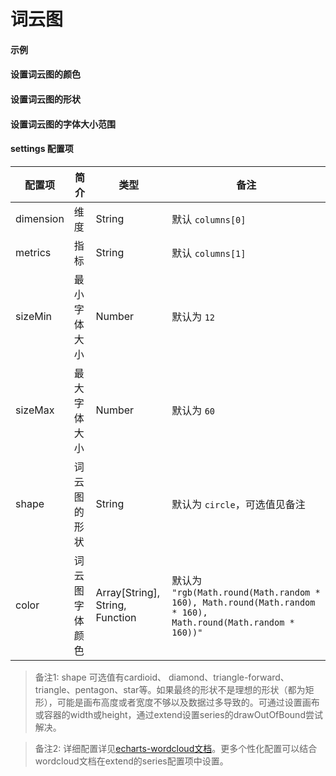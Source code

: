 # 词云图

#### 示例

<vuep template="#simple-wordcloud"></vuep>

<script v-pre type="text/x-template" id="simple-wordcloud">
<template>
  <ve-wordcloud :data="chartData"></ve-wordcloud>
</template>

<script>
  export default {
    data () {
      return {
        chartData: {
          columns: ['word', 'count'],
          rows: getRows()
        }
      }
    }
  }

  function getRows () {
    return [{
      'word': 'visualMap',
      'count': 22199
    }, {
      'word': 'continuous',
      'count': 10288
    }, {
      'word': 'contoller',
      'count': 620
    }, {
      'word': 'series',
      'count': 274470
    }, {
      'word': 'gauge',
      'count': 12311
    }, {
      'word': 'detail',
      'count': 1206
    }, {
      'word': 'piecewise',
      'count': 4885
    }, {
      'word': 'textStyle',
      'count': 32294
    }, {
      'word': 'markPoint',
      'count': 18574
    }, {
      'word': 'pie',
      'count': 38929
    }, {
      'word': 'roseType',
      'count': 969
    }, {
      'word': 'label',
      'count': 37517
    }, {
      'word': 'emphasis',
      'count': 12053
    }, {
      'word': 'yAxis',
      'count': 57299
    }, {
      'word': 'name',
      'count': 15418
    }, {
      'word': 'type',
      'count': 22905
    }, {
      'word': 'gridIndex',
      'count': 5146
    }, {
      'word': 'normal',
      'count': 49487
    }, {
      'word': 'itemStyle',
      'count': 33837
    }, {
      'word': 'min',
      'count': 4500
    }, {
      'word': 'silent',
      'count': 5744
    }, {
      'word': 'animation',
      'count': 4840
    }, {
      'word': 'offsetCenter',
      'count': 232
    }, {
      'word': 'inverse',
      'count': 3706
    }, {
      'word': 'borderColor',
      'count': 4812
    }, {
      'word': 'markLine',
      'count': 16578
    }, {
      'word': 'line',
      'count': 76970
    }, {
      'word': 'radiusAxis',
      'count': 6704
    }, {
      'word': 'radar',
      'count': 15964
    }, {
      'word': 'data',
      'count': 60679
    }, {
      'word': 'dataZoom',
      'count': 24347
    }, {
      'word': 'tooltip',
      'count': 43420
    }, {
      'word': 'toolbox',
      'count': 25222
    }, {
      'word': 'geo',
      'count': 16904
    }, {
      'word': 'parallelAxis',
      'count': 4029
    }]
  }
</script>
</script>

#### 设置词云图的颜色
<vuep template="#set-color"></vuep>

<script v-pre type="text/x-template" id="set-color">
<template>
  <ve-wordcloud :data="chartData" :settings="chartSettings"></ve-wordcloud>
</template>

<script>
  export default {
    data () {
      this.chartSettings = {
        color: ['#ff0', '#00f', '#f00', '#0ff']
      }
      return {
        chartData: {
          columns: ['word', 'count'],
          rows: getRows()
        }
      }
    }
  }

  function getRows () {
    return [{
      'word': 'visualMap',
      'count': 22199
    }, {
      'word': 'continuous',
      'count': 10288
    }, {
      'word': 'contoller',
      'count': 620
    }, {
      'word': 'series',
      'count': 274470
    }, {
      'word': 'gauge',
      'count': 12311
    }, {
      'word': 'detail',
      'count': 1206
    }, {
      'word': 'piecewise',
      'count': 4885
    }, {
      'word': 'textStyle',
      'count': 32294
    }, {
      'word': 'markPoint',
      'count': 18574
    }, {
      'word': 'pie',
      'count': 38929
    }, {
      'word': 'roseType',
      'count': 969
    }, {
      'word': 'label',
      'count': 37517
    }, {
      'word': 'emphasis',
      'count': 12053
    }, {
      'word': 'yAxis',
      'count': 57299
    }, {
      'word': 'name',
      'count': 15418
    }, {
      'word': 'type',
      'count': 22905
    }, {
      'word': 'gridIndex',
      'count': 5146
    }, {
      'word': 'normal',
      'count': 49487
    }, {
      'word': 'itemStyle',
      'count': 33837
    }, {
      'word': 'min',
      'count': 4500
    }, {
      'word': 'silent',
      'count': 5744
    }, {
      'word': 'animation',
      'count': 4840
    }, {
      'word': 'offsetCenter',
      'count': 232
    }, {
      'word': 'inverse',
      'count': 3706
    }, {
      'word': 'borderColor',
      'count': 4812
    }, {
      'word': 'markLine',
      'count': 16578
    }, {
      'word': 'line',
      'count': 76970
    }, {
      'word': 'radiusAxis',
      'count': 6704
    }, {
      'word': 'radar',
      'count': 15964
    }, {
      'word': 'data',
      'count': 60679
    }, {
      'word': 'dataZoom',
      'count': 24347
    }, {
      'word': 'tooltip',
      'count': 43420
    }, {
      'word': 'toolbox',
      'count': 25222
    }, {
      'word': 'geo',
      'count': 16904
    }, {
      'word': 'parallelAxis',
      'count': 4029
    }]
  }
</script>
</script>

#### 设置词云图的形状

<vuep template="#set-shape"></vuep>

<script v-pre type="text/x-template" id="set-shape">
<template>
  <ve-wordcloud :data="chartData" :settings="chartSettings"></ve-wordcloud>
</template>

<script>
  export default {
    data () {
      this.chartSettings = {
        shape: 'diamond'
      }
      return {
        chartData: {
          columns: ['word', 'count'],
          rows: getRows()
        }
      }
    }
  }

  function getRows () {
    return [{
      'word': 'visualMap',
      'count': 22199
    }, {
      'word': 'continuous',
      'count': 10288
    }, {
      'word': 'contoller',
      'count': 620
    }, {
      'word': 'series',
      'count': 274470
    }, {
      'word': 'gauge',
      'count': 12311
    }, {
      'word': 'detail',
      'count': 1206
    }, {
      'word': 'piecewise',
      'count': 4885
    }, {
      'word': 'textStyle',
      'count': 32294
    }, {
      'word': 'markPoint',
      'count': 18574
    }, {
      'word': 'pie',
      'count': 38929
    }, {
      'word': 'roseType',
      'count': 969
    }, {
      'word': 'label',
      'count': 37517
    }, {
      'word': 'emphasis',
      'count': 12053
    }, {
      'word': 'yAxis',
      'count': 57299
    }, {
      'word': 'name',
      'count': 15418
    }, {
      'word': 'type',
      'count': 22905
    }, {
      'word': 'gridIndex',
      'count': 5146
    }, {
      'word': 'normal',
      'count': 49487
    }, {
      'word': 'itemStyle',
      'count': 33837
    }, {
      'word': 'min',
      'count': 4500
    }, {
      'word': 'silent',
      'count': 5744
    }, {
      'word': 'animation',
      'count': 4840
    }, {
      'word': 'offsetCenter',
      'count': 232
    }, {
      'word': 'inverse',
      'count': 3706
    }, {
      'word': 'borderColor',
      'count': 4812
    }, {
      'word': 'markLine',
      'count': 16578
    }, {
      'word': 'line',
      'count': 76970
    }, {
      'word': 'radiusAxis',
      'count': 6704
    }, {
      'word': 'radar',
      'count': 15964
    }, {
      'word': 'data',
      'count': 60679
    }, {
      'word': 'dataZoom',
      'count': 24347
    }, {
      'word': 'tooltip',
      'count': 43420
    }, {
      'word': 'toolbox',
      'count': 25222
    }, {
      'word': 'geo',
      'count': 16904
    }, {
      'word': 'parallelAxis',
      'count': 4029
    }]
  }
</script>
</script>

#### 设置词云图的字体大小范围

<vuep template="#set-sizeRange"></vuep>

<script v-pre type="text/x-template" id="set-sizeRange">
<template>
  <ve-wordcloud :data="chartData" :settings="chartSettings"></ve-wordcloud>
</template>

<script>
  export default {
    data () {
      this.chartSettings = {
        sizeMin: 30,
        sizeMax: 60
      }
      return {
        chartData: {
          columns: ['word', 'count'],
          rows: getRows()
        }
      }
    }
  }

  function getRows () {
    return [{
      'word': 'visualMap',
      'count': 22199
    }, {
      'word': 'continuous',
      'count': 10288
    }, {
      'word': 'contoller',
      'count': 620
    }, {
      'word': 'series',
      'count': 274470
    }, {
      'word': 'gauge',
      'count': 12311
    }, {
      'word': 'detail',
      'count': 1206
    }, {
      'word': 'piecewise',
      'count': 4885
    }, {
      'word': 'textStyle',
      'count': 32294
    }, {
      'word': 'markPoint',
      'count': 18574
    }, {
      'word': 'pie',
      'count': 38929
    }, {
      'word': 'roseType',
      'count': 969
    }, {
      'word': 'label',
      'count': 37517
    }, {
      'word': 'emphasis',
      'count': 12053
    }, {
      'word': 'yAxis',
      'count': 57299
    }, {
      'word': 'name',
      'count': 15418
    }, {
      'word': 'type',
      'count': 22905
    }, {
      'word': 'gridIndex',
      'count': 5146
    }, {
      'word': 'normal',
      'count': 49487
    }, {
      'word': 'itemStyle',
      'count': 33837
    }, {
      'word': 'min',
      'count': 4500
    }, {
      'word': 'silent',
      'count': 5744
    }, {
      'word': 'animation',
      'count': 4840
    }, {
      'word': 'offsetCenter',
      'count': 232
    }, {
      'word': 'inverse',
      'count': 3706
    }, {
      'word': 'borderColor',
      'count': 4812
    }, {
      'word': 'markLine',
      'count': 16578
    }, {
      'word': 'line',
      'count': 76970
    }, {
      'word': 'radiusAxis',
      'count': 6704
    }, {
      'word': 'radar',
      'count': 15964
    }, {
      'word': 'data',
      'count': 60679
    }, {
      'word': 'dataZoom',
      'count': 24347
    }, {
      'word': 'tooltip',
      'count': 43420
    }, {
      'word': 'toolbox',
      'count': 25222
    }, {
      'word': 'geo',
      'count': 16904
    }, {
      'word': 'parallelAxis',
      'count': 4029
    }]
  }
</script>
</script>

#### settings 配置项
| 配置项 | 简介 | 类型 | 备注 |
| --- | --- | --- | --- |
| dimension | 维度 | String | 默认 `columns[0]` |
| metrics | 指标 | String | 默认 `columns[1]` |
| sizeMin | 最小字体大小 | Number | 默认为 `12` |
| sizeMax | 最大字体大小 | Number | 默认为 `60` |
| shape | 词云图的形状 | String | 默认为 `circle`，可选值见备注 |
| color | 词云图字体颜色 | Array[String], String, Function | 默认为 `"rgb(Math.round(Math.random * 160), Math.round(Math.random * 160), Math.round(Math.random * 160))"` |

> 备注1: shape 可选值有cardioid、 diamond、triangle-forward、triangle、pentagon、star等。如果最终的形状不是理想的形状（都为矩形），可能是画布高度或者宽度不够以及数据过多导致的。可通过设置画布或容器的width或height，通过extend设置series的drawOutOfBound尝试解决。

> 备注2: 详细配置详见[echarts-wordcloud文档](https://github.com/ecomfe/echarts-wordcloud)。更多个性化配置可以结合wordcloud文档在extend的series配置项中设置。